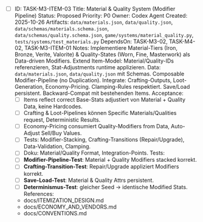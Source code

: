 - [ ] ID: TASK-M3-ITEM-03
  Title: Material & Quality System (Modifier Pipeline)
  Status: Proposed
  Priority: P0
  Owner: Codex Agent
  Created: 2025-10-26
  Artifacts: `data/materials.json`, `data/quality.json`, `data/schemas/materials.schema.json`, `data/schemas/quality.schema.json`, `game/systems/material_quality.py`, `tests/systems/test_materials.py`
  DependsOn: TASK-M3-02, TASK-M4-02, TASK-M3-ITEM-01
  Notes:
  Implementiere Material-Tiers (Iron, Bronze, Verite, Valorite) & Quality-States (Worn, Fine, Masterwork) als Data-driven Modifiers. Extend Item-Model: Material/Quality-IDs referenzieren, Stat-Adjustments runtime applizieren. Data: `data/materials.json`, `data/quality.json` mit Schemas. Composable Modifier-Pipeline (no Duplication). Integrate: Crafting-Outputs, Loot-Generation, Economy-Pricing. Clamping-Rules respektiert. Save/Load persistent. Backward-Compat mit bestehenden Items.
  Acceptance:
  - [ ] Items reflect correct Base-Stats adjustiert von Material + Quality Data, keine Hardcodes.
  - [ ] Crafting & Loot-Pipelines können Specific Materials/Qualities request, Deterministic Results.
  - [ ] Economy-Pricing consumiert Quality-Modifiers from Data, Auto-Adjust Sell/Buy Values.
  - [ ] Tests: Modifier-Stacking, Crafting-Transitions (Repair/Upgrade), Data-Validation, Clamping.
  - [ ] Doku: Material/Quality Format, Integration-Points.
  Tests:
  - [ ] **Modifier-Pipeline-Test**: Material + Quality Modifiers stacked korrekt.
  - [ ] **Crafting-Transition-Test**: Repair/Upgrade appliziert Modifiers korrekt.
  - [ ] **Save-Load-Test**: Material & Quality Attrs persistent.
  - [ ] **Determinismus-Test**: gleicher Seed → identische Modified Stats.
  References:
  - docs/ITEMIZATION_DESIGN.md
  - docs/ECONOMY_AND_VENDORS.md
  - docs/CONVENTIONS.md
